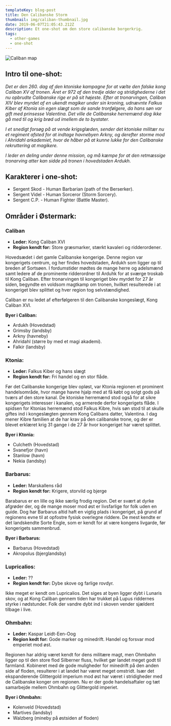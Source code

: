 ```yaml
---
templateKey: blog-post
title: Den Calibanske Storm
thumbnail: img/caliban-thumbnail.jpg
date: 2019-06-07T21:05:43.212Z
description: Et one-shot om den store calibanske borgerkrig.
tags:
  - other-games
  - one-shot
---
```

![Caliban map](/img/caliban-map.jpg)

## Intro til one-shot:

_Det er den 260. dag af den ktoniske kampagne for at vælte den falske kong Caliban XV af tronen. Året er 972 af den tredje alder og stridighederne i det nu opbrudte Calibanske rige er på sit højeste. Efter at tronarvingen, Caliban XIV blev myrdet af en ukendt magiker under sin kroning, udnævnte Falkus Kiber af Ktonia sin egen slægt som de sande tronfølgere, da hans søn var gift med prinsesse Valentina. Det ville de Calibanske herremænd dog ikke gå med til og krig brød ud imellem de to bystater._

_I et snedigt forsøg på at vende krigsglæden, sender det ktoniske militær nu et regiment afsted for at indtage havnebyen Arkny, og derefter storme mod i Ahridahl arkademiet, hvor de håber på at kunne lukke for den Calibanske rekruttering at magikere._

_I leder en deling under denne mission, og må kæmpe for at den retmæssige tronarving atter kan sidde på tronen i hovedstaden Ardukh._

## Karakterer i one-shot:

* Sergent Skod - Human Barbarian (path of the Berserker).
* Sergent Videl - Human Sorceror (Storm Sorcery).
* Sergent C.P. - Human Fighter (Battle Master).

## Områder i Østermark:

### Caliban

* **Leder:** Kong Caliban XVI
* **Region kendt for:** Store græsmarker, stærkt kavaleri og ridderordener.

Hovedsædet i det gamle Calibanske kongerige. Denne region var kongerigets centrum, og her findes  hovedstaden, Ardukh som ligger op til breden af Sortsøen. I fordumstider mødtes de mange herre og adelsmænd samt ledere af de prominente ridderordner til Arduhk for at sværge troskab til Kong Caliban. Efter tronarvingen til kongeriget blev myrdet for 27 år siden, begyndte en voldsom magtkamp om tronen, hvilket resulterede i at kongeriget blev splittet og hver region tog selvstændighed.

Caliban er nu ledet af efterfølgeren til den Calibanske kongeslægt, Kong Caliban XVI.

**Byer i Caliban:**

* Ardukh (Hovedstad)
* Grimsby (landsby)
* Arkny (havneby)
* Ahridahl (større by med et magi akademi).
* Falkir (landsby)

### Ktonia:

* **Leder:** Falkus Kiber og hans slægt
* **Region kendt for:** Fri handel og en stor flåde.

Før det Calibanske kongerige blev opløst, var Ktonia regionen et prominent handelsområde, hvor mange havne hjalp med at få købt og solgt gods på tværs af den store kanal. De ktoniske herremænd stod også for at sikre kongerigets interesser i kanalen, og armerede derfor kongerigets flåde. I spidsen for Ktonias herremænd stod Falkus Kibre, hvis søn stod til at skulle giftes ind i kongeslægten gennem Kong Calibans datter, Valentina. I dag mener Kibre familien at de har krav på den calibanske trone, og der er blevet erklæret krig 31 gange i de 27 år hvor kongeriget har været splittet.

**Byer i Ktonia:**

* Culcheth (Hovedstad)
* Svanefjor (havn)
* Stanlow (havn)
* Nekia (landsby)

### Barbarus:

* **Leder:** Marskallens råd
* **Region kendt for:** Krigere, storvild og bjerge

Barabarus er en lille og ikke særlig frodig region. Det er svært at dyrke afgrøder der, og de mange moser mod øst er livsfarlige for folk uden en guide. Dog har Barbarus altid haft en vigtig plads i kongeriget, på grund af regionens evne til at opfostre fysisk overlegne riddere. De mest kendte er det landskendte Sorte Engle, som er kendt for at være kongens livgarde, før kongerigets sammenbrud.

**Byer i Barbarus:**

* Barbarus (Hovedstad)
* Akropolus (bjerglandsby)

### Lupricalios:

* **Leder:** ??
* **Region kendt for:** Dybe skove og farlige rovdyr.

Ikke meget er kendt om Lupricalios. Det siges at byen ligger dybt i Lunaris skov, og at Kong Caliban gennem tiden har trukket på Lupus riddernes styrke i nødstunder. Folk der vandre dybt ind i skoven vender sjældent tilbage i live.

### Ohmbahn:

* **Leder:** Kaspar Leidt-Een-Oog
* **Region kedt for:** Gode marker og minedrift. Handel og forsvar mod emperiet mod øst.

Regionen har aldrig været kendt for dens militære magt, men Ohmbahn ligger op til den store flod Silberner fluss, hvilket gør landet meget godt til farmland. Kobineret med de gode muligheder for minedrift på den anden side af floden, resulterer i at landet har været meget omstridt. Især det ekspanderende Glittergold imperium mod øst har været i stridigheder med de Calibanske konger om regionen. Nu er der gode handelsaftaler og tæt samarbejde mellem Ohmbahn og Glittergold imperiet.

**Byer i Ohmbahn:**

* Kolenveld (Hovedstad)
* Martives (landsby)
* Walzberg (mineby på østsiden af floden)
